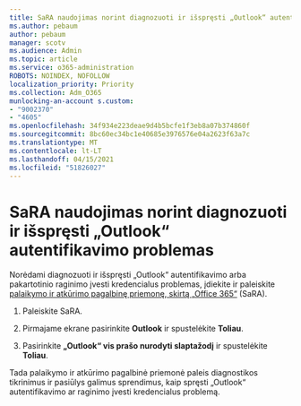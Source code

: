 ```yaml
---
title: SaRA naudojimas norint diagnozuoti ir išspręsti „Outlook“ autentifikavimo problemas
ms.author: pebaum
author: pebaum
manager: scotv
ms.audience: Admin
ms.topic: article
ms.service: o365-administration
ROBOTS: NOINDEX, NOFOLLOW
localization_priority: Priority
ms.collection: Adm_O365
munlocking-an-account s.custom:
- "9002370"
- "4605"
ms.openlocfilehash: 34f934e223deae9d4b5bcfe1f3eb8a07b374860f
ms.sourcegitcommit: 8bc60ec34bc1e40685e3976576e04a2623f63a7c
ms.translationtype: MT
ms.contentlocale: lt-LT
ms.lasthandoff: 04/15/2021
ms.locfileid: "51826027"
---
```

# <a name="use-sara-to-diagnose-and-resolve-outlook-authentication-issues"></a>SaRA naudojimas norint diagnozuoti ir išspręsti „Outlook“ autentifikavimo problemas

Norėdami diagnozuoti ir išspręsti „Outlook“ autentifikavimo arba pakartotinio raginimo įvesti kredencialus problemas, įdiekite ir paleiskite [palaikymo ir atkūrimo pagalbinę priemonę, skirtą „Office 365“](https://diagnostics.office.com/#/) (SaRA).

1. Paleiskite SaRA.

2. Pirmajame ekrane pasirinkite **Outlook** ir spustelėkite **Toliau**.

3. Pasirinkite **„Outlook“ vis prašo nurodyti slaptažodį** ir spustelėkite **Toliau**.

Tada palaikymo ir atkūrimo pagalbinė priemonė paleis diagnostikos tikrinimus ir pasiūlys galimus sprendimus, kaip spręsti „Outlook“ autentifikavimo ar raginimo įvesti kredencialus problemą.
